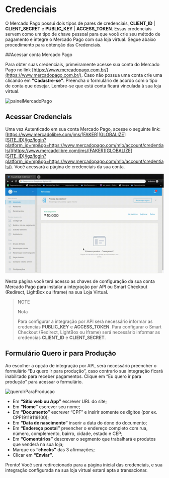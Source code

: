 # Credenciais

O Mercado Pago possui dois tipos de pares de credenciais, **CLIENT_ID** | **CLIENT_SECRET** e **PUBLIC_KEY** | **ACCESS_TOKEN**. Essas credenciais servem como um tipo de chave pessoal para que você crie seu método de pagamento e integre o Mercado Pago com sua loja virtual. Segue abaixo procedimento para obtenção das Credenciais.

##Acessar conta Mercado Pago

Para obter suas credenciais, primeiramente acesse sua conta do Mercado Pago no link [https://www.mercadopago.com.br/](https://www.mercadopago.com.br/).
Caso não possua uma conta crie uma clicando em **"Cadastre-se"**. Preencha o formulário de acordo com o tipo de conta que desejar. Lembre-se que está conta ficará vinculada à sua loja virtual.

![painelMercadoPago](/images/painelMercadoPago.gif)

## Acessar Credenciais

Uma vez Autenticado em sua conta Mercado Pago, acesse o seguinte link: [https://www.mercadolibre.com/jms/[FAKER][GLOBALIZE][SITE_ID]/lgz/login?platform_id=mp&go=https://www.mercadopago.com/mlb/account/credentials/](https://www.mercadolibre.com/jms/[FAKER][GLOBALIZE][SITE_ID]/lgz/login?platform_id=mp&go=https://www.mercadopago.com/mlb/account/credentials/).
Você acessará a página de credenciais da sua conta.

![paginaCredenciais](/images/paginaCredenciais.gif)

Nesta página você terá acesso as chaves de configuração da sua conta Mercado Pago para instalar a integração por API ou Smart Checkout (Redirect, LightBox ou Iframe) na sua Loja Virtual.

> NOTE
>
> Nota
>
> Para configurar a integração por API será necessário informar as credencias **PUBLIC_KEY** e **ACCESS_TOKEN**.
> Para configurar o Smart Checkout (Redirect, LightBox ou Iframe) será necessário informar as credencias **CLIENT_ID** e **CLIENT_SECRET**.

## Formulário Quero ir para Produção

Ao escolher a opção de integração por API, será necessário preencher o formulário “Eu quero ir para produção”, caso contrario sua integração ficará inabilitado para receber pagamentos.
Clique em “Eu quero ir para produção” para acessar o formulário.

![queroIrParaProducao](/images/queroIrParaProducao.gif)

* Em **“Sitio web ou App”** escrever URL do site;
* Em **“Nome”** escrever seu nome;
* Em **“Documento”** escrever “CPF” e insirir somente os dígitos (por ex. CPF19119119100);
* Em **“Data de nascimento”** inserir a data do dono do documento;
* Em **“Endereço postal”** preencher o endereço completo com rua, número, complemento, bairro, cidade, estado e CEP;
* Em **“Comentários”** descrever o segmento que trabalhará e produtos que venderá na sua loja;
* Marque os **“checks”** das 3 afirmações;
* Clicar em **“Enviar”**.

Pronto! Você será redirecionado para a página inicial das credenciais, e sua integração configurada na sua loja virtual estará apta a transacionar.
